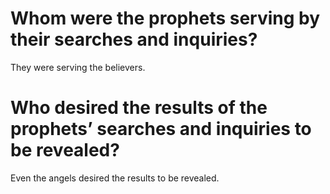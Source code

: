 # Whom were the prophets serving by their searches and inquiries?

They were serving the believers.

# Who desired the results of the prophets’ searches and inquiries to be revealed?

Even the angels desired the results to be revealed.
